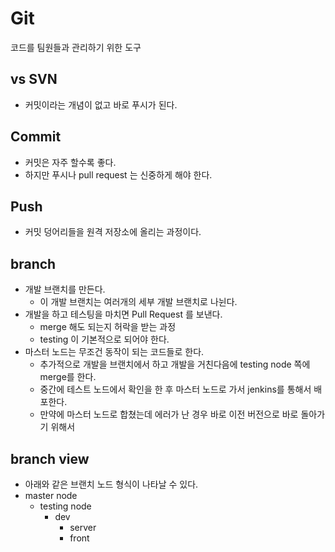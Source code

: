 # Git

코드를 팀원들과 관리하기 위한 도구

## vs SVN
- 커밋이라는 개념이 없고 바로 푸시가 된다.

## Commit

- 커밋은 자주 할수록 좋다.
- 하지만 푸시나 pull request 는 신중하게 해야 한다.

## Push

- 커밋 덩어리들을 원격 저장소에 올리는 과정이다.

## branch 

- 개발 브랜치를 만든다.
    - 이 개발 브랜치는 여러개의 세부 개발 브랜치로 나뉜다.
- 개발을 하고 테스팅을 마치면 Pull Request 를 보낸다.
    - merge 해도 되는지 허락을 받는 과정
    - testing 이 기본적으로 되어야 한다.
- 마스터 노드는 무조건 동작이 되는 코드들로 한다.
    - 추가적으로 개발을 브랜치에서 하고 개발을 거친다음에 testing node 쪽에 merge를 한다.
    - 중간에 테스트 노드에서 확인을 한 후 마스터 노드로 가서 jenkins를 통해서 배포한다.
    - 만약에 마스터 노드로 합쳤는데 에러가 난 경우 바로 이전 버전으로 바로 돌아가기 위해서


## branch view
- 아래와 같은 브랜치 노드 형식이 나타날 수 있다.
- master node
    - testing node
        - dev
            - server
            - front

